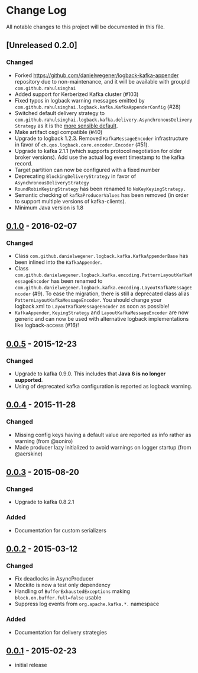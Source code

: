 # Change Log
All notable changes to this project will be documented in this file.

## [Unreleased 0.2.0]
### Changed
- Forked <https://github.com/danielwegener/logback-kafka-appender> repository due to non-maintenance, and it will be available with groupId `com.github.rahulsinghai`
- Added support for Kerberized Kafka cluster (#103)
- Fixed typos in logback warning messages emitted by `com.github.rahulsinghai.logback.kafka.KafkaAppenderConfig` (#28)
- Switched default delivery strategy to `com.github.rahulsinghai.logback.kafka.delivery.AsynchronousDeliveryStrategy` as it is the [more sensible default](https://github.com/rahulsinghai/logback-kafka-appender/pull/32).
- Make artifact osgi compatible (#40)
- Upgrade to logback 1.2.3. Removed `KafkaMessageEncoder` infrastructure in favor of `ch.qos.logback.core.encoder.Encoder` (#51).
- Upgrade to kafka 2.1.1 (which supports protocol negotiation for older broker versions). Add use the actual log event timestamp to the kafka record.
- Target partition can now be configured with a fixed number
- Deprecating `BlockingDeliveryStrategy` in favor of `AsynchronousDeliveryStrategy`
- `RoundRobinKeyingStrategy` has been renamed to `NoKeyKeyingStrategy.`
- Semantic checking of `kafkaProducerValues` has been removed (in order to support multiple versions of kafka-clients).
- Minimum Java version is 1.8

## [0.1.0] - 2016-02-07
### Changed
- Class `com.github.danielwegener.logback.kafka.KafkaAppenderBase` has been inlined into the `KafkaAppender`.
- Class `com.github.danielwegener.logback.kafka.encoding.PatternLayoutKafkaMessageEncoder` has been renamed to `com.github.danielwegener.logback.kafka.encoding.LayoutKafkaMessageEncoder` (#9). To ease the migration, there is still a deprecated class alias `PatternLayoutKafkaMessageEncoder`. You should change your logback.xml to `LayoutKafkaMessageEncoder` as soon as possible!
- `KafkaAppender`, `KeyingStrategy` and `LayoutKafkaMessageEncoder` are now generic and can now be used with alternative logback implementations like logback-access (#16)!

## [0.0.5] - 2015-12-23
### Changed
- Upgrade to kafka 0.9.0. This includes that __Java 6 is no longer supported__.
- Using of deprecated kafka configuration is reported as logback warning. 

## [0.0.4] - 2015-11-28
### Changed
- Missing config keys having a default value are reported as info rather as warning (from @soniro)
- Made producer lazy initialized to avoid warnings on logger startup (from @aerskine)

## [0.0.3] - 2015-08-20
### Changed
- Upgrade to kafka 0.8.2.1
### Added
- Documentation for custom serializers

## [0.0.2] - 2015-03-12
### Changed
- Fix deadlocks in AsyncProducer
- Mockito is now a test only dependency
- Handling of `BufferExhaustedExceptions` making `block.on.buffer.full=false` usable
- Suppress log events from `org.apache.kafka.*.` namespace

### Added
- Documentation for delivery strategies

## [0.0.1] - 2015-02-23
- initial release

[Unreleased]: https://github.com/danielwegener/logback-kafka-appender/compare/logback-kafka-appender-0.1.0...HEAD
[0.1.0]: https://github.com/danielwegener/logback-kafka-appender/compare/logback-kafka-appender-0.0.5...logback-kafka-appender-0.1.0
[0.0.5]: https://github.com/danielwegener/logback-kafka-appender/compare/logback-kafka-appender-0.0.4...logback-kafka-appender-0.0.5
[0.0.4]: https://github.com/danielwegener/logback-kafka-appender/compare/logback-kafka-appender-0.0.3...logback-kafka-appender-0.0.4
[0.0.3]: https://github.com/danielwegener/logback-kafka-appender/compare/logback-kafka-appender-0.0.2...logback-kafka-appender-0.0.3
[0.0.2]: https://github.com/danielwegener/logback-kafka-appender/compare/logback-kafka-appender-0.0.1...logback-kafka-appender-0.0.2
[0.0.1]: https://github.com/danielwegener/logback-kafka-appender/compare/465947...logback-kafka-appender-0.0.1
